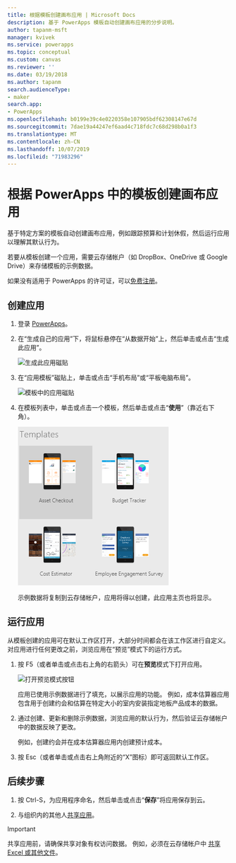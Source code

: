 ```yaml
---
title: 根据模板创建画布应用 | Microsoft Docs
description: 基于 PowerApps 模板自动创建画布应用的分步说明。
author: tapanm-msft
manager: kvivek
ms.service: powerapps
ms.topic: conceptual
ms.custom: canvas
ms.reviewer: ''
ms.date: 03/19/2018
ms.author: tapanm
search.audienceType:
- maker
search.app:
- PowerApps
ms.openlocfilehash: b0199e39c4e0220358e107905bdf62308147e67d
ms.sourcegitcommit: 7dae19a44247ef6aad4c718fdc7c68d298b0a1f3
ms.translationtype: MT
ms.contentlocale: zh-CN
ms.lasthandoff: 10/07/2019
ms.locfileid: "71983296"
---
```

# <a name="create-a-canvas-app-from-a-template-in-powerapps"></a>根据 PowerApps 中的模板创建画布应用

基于特定方案的模板自动创建画布应用，例如跟踪预算和计划休假，然后运行应用以理解其默认行为。

若要从模板创建一个应用，需要云存储帐户（如 DropBox、OneDrive 或 Google Drive）来存储模板的示例数据。

如果没有适用于 PowerApps 的许可证，可以[免费注册](../signup-for-powerapps.md)。

## <a name="create-an-app"></a>创建应用

1. 登录 [PowerApps](http://web.powerapps.com?utm_source=padocs&utm_medium=linkinadoc&utm_campaign=referralsfromdoc)。

1. 在“生成自己的应用”下，将鼠标悬停在“从数据开始”上，然后单击或点击“生成此应用”。

    ![生成此应用磁贴](./media/get-started-test-drive/make-this-app.png)

1. 在“应用模板”磁贴上，单击或点击“手机布局”或“平板电脑布局”。

    ![模板中的应用磁贴](./media/get-started-test-drive/template-tile.png)

4. 在模板列表中，单击或点击一个模板，然后单击或点击“**使用**”（靠近右下角）。

    ![打开 PowerApps 模板](./media/get-started-test-drive/open-template.png)

    示例数据将复制到云存储帐户，应用将得以创建，此应用主页也将显示。

## <a name="run-the-app"></a>运行应用
从模板创建的应用可在默认工作区打开，大部分时间都会在该工作区进行自定义。 对应用进行任何更改之前，浏览应用在“预览”模式下的运行方式。

1. 按 F5（或者单击或点击右上角的右箭头）可在**预览**模式下打开应用。

    ![打开预览模式按钮](./media/get-started-test-drive/open-preview.png)

    应用已使用示例数据进行了填充，以展示应用的功能。 例如，成本估算器应用包含用于创建约会和估算在特定大小的室内安装指定地板产品成本的数据。

4. 通过创建、更新和删除示例数据，浏览应用的默认行为，然后验证云存储帐户中的数据反映了更改。

    例如，创建约会并在成本估算器应用内创建预计成本。

5. 按 Esc（或者单击或点击右上角附近的“X”图标）即可返回默认工作区。

## <a name="next-steps"></a>后续步骤
1. 按 Ctrl-S，为应用程序命名，然后单击或点击“**保存**”将应用保存到云。

1. 与组织内的其他人[共享应用](share-app.md)。

> [!IMPORTANT]
> 共享应用前，请确保共享对象有权访问数据。 例如，必须在云存储帐户中 [共享 Excel 或其他文件](share-app-data.md)。
